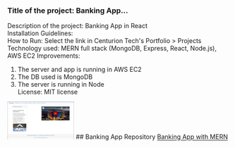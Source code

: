 ### Title of the project: Banking App...
Description of the project: Banking App in React <br>
Installation Guidelines: <br>
How to Run: Select the link in Centurion Tech's Portfolio > Projects <br>
Technology used: MERN full stack (MongoDB, Express, React, Node.js), AWS EC2
Improvements: <br> 
1. The server and app is running in AWS EC2<br>
2. The DB used is MongoDB<br>
3. The server is running in Node<br>
License: MIT license <br>
<img src="APSBank.png" width="30%" height="30%">
## Banking App Repository
<a href="https://github.com/CenturionTech/centuriontech.github.io/tree/main/BankingApp_MERN">Banking App with MERN </a>
